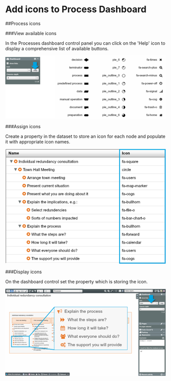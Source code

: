 # Add icons to Process Dashboard

##Process icons

###View available icons

In the Processes dashboard control panel you can click on the 'Help' icon to display a comprehensive list of available buttons.

![](5A-036.processicons.png)

###Assign icons

Create a property in the dataset to store an icon for each node and populate it with appropriate icon names.

![](5A-037.assignicons.png)

###Display icons

On the dashboard control set the property which is storing the icon.

![](5A-038.displayicons.png)


